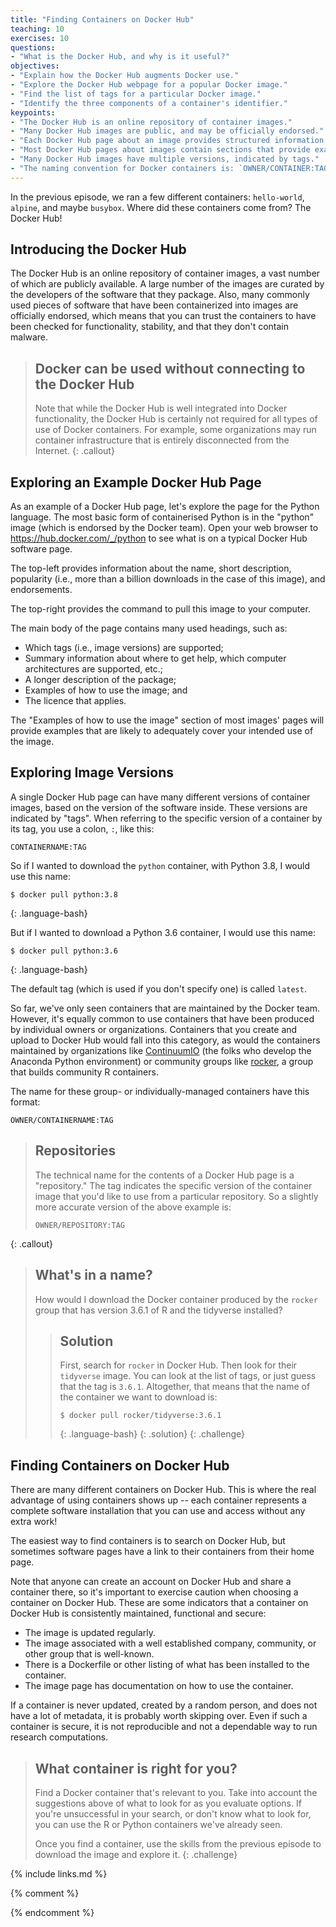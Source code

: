 ```yaml
---
title: "Finding Containers on Docker Hub"
teaching: 10
exercises: 10
questions:
- "What is the Docker Hub, and why is it useful?"
objectives:
- "Explain how the Docker Hub augments Docker use."
- "Explore the Docker Hub webpage for a popular Docker image."
- "Find the list of tags for a particular Docker image."
- "Identify the three components of a container's identifier."
keypoints:
- "The Docker Hub is an online repository of container images."
- "Many Docker Hub images are public, and may be officially endorsed."
- "Each Docker Hub page about an image provides structured information and subheadings"
- "Most Docker Hub pages about images contain sections that provide examples of how to use those images."
- "Many Docker Hub images have multiple versions, indicated by tags."
- "The naming convention for Docker containers is: `OWNER/CONTAINER:TAG`"
---
```


In the previous episode, we ran a few different containers: `hello-world`, `alpine`,
and maybe `busybox`. Where did these containers come from?  The Docker Hub!

## Introducing the Docker Hub

The Docker Hub is an online repository of container images, a vast number of which are publicly available. A large number of the images are curated by the developers of the software that they package. Also, many commonly used pieces of software that have been containerized into images are officially endorsed, which means that you can trust the containers to have been checked for functionality, stability, and that they don't contain malware.

> ## Docker can be used without connecting to the Docker Hub
>
> Note that while the Docker Hub is well integrated into Docker functionality, the Docker Hub is certainly not required for all types of use of Docker containers. For example, some organizations may run container infrastructure that is entirely disconnected from the Internet.
{: .callout}

## Exploring an Example Docker Hub Page

As an example of a Docker Hub page, let's explore the page for the Python language. The most basic form of containerised Python is in the "python" image (which is endorsed by the Docker team). Open your web browser to <https://hub.docker.com/_/python> to see what is on a typical Docker Hub software page.

The top-left provides information about the name, short description, popularity (i.e., more than a billion downloads in the case of this image), and endorsements.

The top-right provides the command to pull this image to your computer.

The main body of the page contains many used headings, such as:
- Which tags (i.e., image versions) are supported;
- Summary information about where to get help, which computer architectures are supported, etc.;
- A longer description of the package;
- Examples of how to use the image; and
- The licence that applies.

The "Examples of how to use the image" section of most images' pages will provide examples that are likely to adequately cover your intended use of the image.

## Exploring Image Versions

A single Docker Hub page can have many different versions of container images,
based on the version of the software inside.  These
versions are indicated by "tags". When referring to the specific version of a container
by its tag, you use a colon, `:`, like this:

```
CONTAINERNAME:TAG
```

So if I wanted to download the `python` container, with Python 3.8, I would use this name:

```
$ docker pull python:3.8
```
{: .language-bash}

But if I wanted to download a Python 3.6 container, I would use this name:

```
$ docker pull python:3.6
```
{: .language-bash}

The default tag (which is used if you don't specify one) is called `latest`.

So far, we've only seen containers that are maintained by the Docker team. However,
it's equally common to use containers that have been produced by individual owners
or organizations. Containers that you create and upload to Docker Hub would fall
into this category, as would the containers maintained by organizations like
[ContinuumIO](https://hub.docker.com/u/continuumio) (the folks who develop the Anaconda Python environment) or community
groups like [rocker](https://hub.docker.com/u/rocker), a group that builds community R containers.

The name for these group- or individually-managed containers have this format:

```
OWNER/CONTAINERNAME:TAG
```

> ## Repositories
>
> The technical name for the contents of a Docker Hub page is a "repository."
> The tag indicates the specific version of the container image that you'd like
> to use from a particular repository. So a slightly more accurate version of
> the above example is:
>
> ```
> OWNER/REPOSITORY:TAG
> ```
{: .callout}

> ## What's in a name?
>
> How would I download the Docker container produced by the `rocker` group that
> has version 3.6.1 of R and the tidyverse installed?
>
> > ## Solution
> >
> > First, search for `rocker` in Docker Hub. Then look for their `tidyverse` image.
> > You can look at the list of tags, or just guess that the tag is `3.6.1`. Altogether,
> > that means that the name of the container we want to download is:
> >
> > ~~~
> > $ docker pull rocker/tidyverse:3.6.1
> > ~~~
> > {: .language-bash}
> {: .solution}
{: .challenge}

## Finding Containers on Docker Hub

There are many different containers on Docker Hub. This is where the real advantage
of using containers shows up -- each container represents a complete software
installation that you can use and access without any extra work!

The easiest way to find containers is to search on Docker Hub, but sometimes
software pages have a link to their containers from their home page.

Note that anyone can create an account on Docker Hub and share a container there,
so it's important to exercise caution when choosing a container on Docker Hub. These
are some indicators that a container on Docker Hub is consistently maintained,
functional and secure:

- The image is updated regularly.
- The image associated with a well established company, community, or other group that is well-known.
- There is a Dockerfile or other listing of what has been installed to the container.
- The image page has documentation on how to use the container.

If a container is never updated, created by a random person, and does not have a lot
of metadata, it is probably worth skipping over. Even if such a container is secure, it
is not reproducible and not a dependable way to run research computations.

> ## What container is right for you?
>
> Find a Docker container that's relevant to you. Take into account the suggestions
> above of what to look for as you evaluate options. If you're unsuccessful in your search,
> or don't know what to look for, you can use the R or Python containers we've
> already seen.
>
> Once you find a container, use the skills from the previous episode to download
> the image and explore it.
{: .challenge}

{% include links.md %}

{% comment %}
<!--  LocalWords:  keypoints links.md endcomment
 -->
{% endcomment %}
